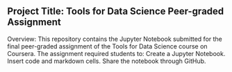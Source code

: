 ## Project Title: Tools for Data Science Peer-graded Assignment
Overview:
This repository contains the Jupyter Notebook submitted for the final peer-graded assignment of the Tools for Data Science course on Coursera. The assignment required students to:
Create a Jupyter Notebook.
 Insert code and markdown cells.
 Share the notebook through GitHub.
